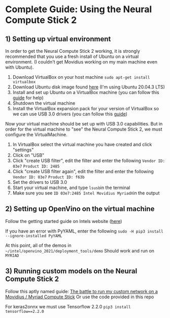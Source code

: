 # Complete Guide: Using the Neural Compute Stick 2
## 1) Setting up virtual environment
In order to get the Neural Compute Stick 2 working, it is strongly recommended that you use a fresh install of Ubuntu on a virtual environment. (I couldn't get Movidius working on my main machine even with Ubuntu). 

 1. Download VirtualBox on your host machine
`sudo apt-get install virtualbox`
 2. Download Ubuntu disk image found [here](https://ubuntu.com/download/desktop) (I'm using Ubuntu 20.04.3 LTS) 
 3. Install and set up Ubuntu on a VirtualBox machine (you can follow this [guide](https://brb.nci.nih.gov/seqtools/installUbuntu.html) for help)
 4. Shutdown the virtual machine
 5. Install the VirtualBox expansion pack for your version of VirtualBox so we can use USB 3.0 drivers (you can follow this [guide](https://www.nakivo.com/blog/how-to-install-virtualbox-extension-pack/#:~:text=Open%20Launchpad,%20run%20VirtualBox,%20then,VirtualBox%20site%20%28Oracle_VM_VirtualBox_Extension_Pack-6.0.))

Now your virtual machine should be set up with USB 3.0 capabilities. But in order for the virtual machine to "see" the Neural Compute Stick 2, we must configure the VirtualMachine.

 1. In VirtualBox select the virtual machine you have created and click "settings"
 2. Click on "USB"
 3. Click "create USB filter", edit the filter and enter the following
 `Vendor ID: 03e7`
 `Product ID: 2485`
 4.  Click "create USB filter again", edit the filter and enter the following
 `Vendor ID: 03e7`
 `Product ID: f63b`
 5. Set the drivers to USB 3.0
 6. Start your virtual machine, and type `lsusb`in the terminal
 7. Make sure you see `ID 03e7:2485 Intel Movidius MyriadX`in the output

## 2) Setting up OpenVino on the virtual machine

Follow the getting started guide on Intels website ([here](https://www.intel.com/content/www/us/en/developer/articles/guide/get-started-with-neural-compute-stick.html))

If you have an error with PyYAML, enter the following
`sudo -H pip3 install --ignore-installed PyYAML`

At this point, all of the demos in
`~/intel/openvino_2021/deployment_tools/demo`
Should work and run on `MYRIAD`

## 3) Running custom models on the Neural Compute Stick 2
Follow this aptly named guide: [The battle to run my custom network on a Movidius / Myriad Compute Stick](https://medium.com/analytics-vidhya/the-battle-to-run-my-custom-network-on-a-movidius-myriad-compute-stick-c7c01fb64126)
Or use the code provided in this repo

For keras2onnx we must use Tensorflow 2.2.0
`pip3 install tensorflow==2.2.0`
